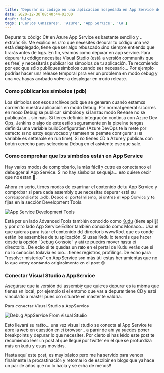 ```yaml
---
title: 'Depurar mi código en una aplicación hospedada en App Service de Azure'
date: 2020-12-30T08:40:44+01:00
draft: false
tags: ['Carlos Cañizares', 'Azure', 'App Service', 'C#']
---
```


Depurar tu código C# en Azure App Service es bastante sencillo y ... extraño 😃. Me explico es raro que necesites depurar tu código una vez está desplegado, tiene que ser algo rebuscado sino siempre entiendo que tirarás antes de logs. En fin, veamos como depurar en app service. Para depurar tu código necesitas Visual Studio (está la versión community que es free) y necesitarás publicar los símbolos de tu aplicación. Te recomiendo por eso que sólo publiques símbolos cuando sea necesario... Por ejemplo podrías hacer una release temporal para ver un problema en modo debug y una vez hayas acabado volver a desplegar en modo release.

### Como públicar los símbolos (pdb)

Los símbolos son esos archivos pdb que se generan cuando estamos corriendo nuestra aplicación en modo Debug. Por normal general si corres en modo Debug se publican símbolos y si lanzas modo Release no se publicarán... sin más. Si tienes definida integración continua con Azure Dev Ops, Jenkins o algo de este estilo seguramente en la pipeline tengas definida una variable buildConfiguration (Azure DevOps te la mete por defecto si no estoy equivocado y también te permite configurar si la variable es setteable en run time). Si no tienes CD a Azure y publicas con botón derecho pues selecciona Debug en el asistente ese que sale.

### Como comprobar que los símbolos están en App Service

Hay varios modos de comprobarlo, la más fácil y cutre es conectando el debugger al App Service. Si no hay símbolos se queja... eso quiere decir que no están 🙈.

Ahora en serio, tienes modos de examinar el contenido de tu App Service y comprobar si para cada assembly que necesitas depurar está su correspondiente .pdb. Desde el portal mismo, si entras al App Service y te fijas en la sección Development Tools.

![App Service Development Tools](/img/AppService-Development-Tools.PNG 'App Service Development Tools')

Está por un lado Advanced Tools también conocido como [Kudu](https://github.com/projectkudu/kudu "Project's Kudu Github Repository") (tiene api 💓) y por otro lado App Service Editor también conocido como Monaco... Usa el que quieras para listar el contenido del directorio wwwRoot que es donde están los assemblies de tu aplicación. Si usas Kudu lo tendrás que hacer desde la opción "Debug Console" y ahí te puedes mover hasta el directorio.. De echo si te quedas un rato en el portal de Kudu verás que si no lo conocías todavía es oro... tienes registros, profilings. De echo para "resolver misterios" en App Service son más útil estas herramientas que no lo que estoy contando originalmente en el post 😆

### Conectar Visual Studio a AppService

Asegúrate que la versión del assembly que quieres depurar es la misma que tienes en local, por ejemplo si el entorno que vas a depurar tiene CD y está vinculado a master pues con situarte en master te valdría.

Para conectar Visual Studio a AppService

![Debug AppService From Visual Studio](/img/Debug-AppService.PNG 'Debug AppService From Visual Studio')

Esto llevará su ratito... una vez visual studio se conecta al App Service te abre la web en cuestión en el browser... a partir de ahí ya puedes poner breakpoints y depurar lo que necesites. Por cierto si has leído este post te recomiendo leer un post al que llegué por twitter en el que se profundiza más en kudu y estas movidas.

Hasta aquí este post, es muy básico pero me ha servido para vencer finalmente la procastinación y retomar lo de escribir en blogs que ya hace un par de años que no lo hacía y se echa de menos!!

